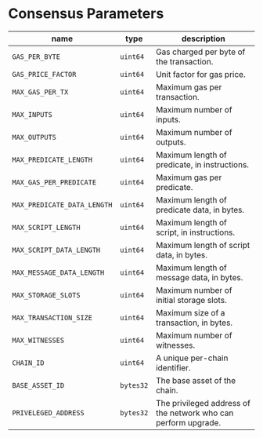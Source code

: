 # Consensus Parameters

| name                        | type      | description                                                    |
|-----------------------------|-----------|----------------------------------------------------------------|
| `GAS_PER_BYTE`              | `uint64`  | Gas charged per byte of the transaction.                       |
| `GAS_PRICE_FACTOR`          | `uint64`  | Unit factor for gas price.                                     |
| `MAX_GAS_PER_TX`            | `uint64`  | Maximum gas per transaction.                                   |
| `MAX_INPUTS`                | `uint64`  | Maximum number of inputs.                                      |
| `MAX_OUTPUTS`               | `uint64`  | Maximum number of outputs.                                     |
| `MAX_PREDICATE_LENGTH`      | `uint64`  | Maximum length of predicate, in instructions.                  |
| `MAX_GAS_PER_PREDICATE`     | `uint64`  | Maximum gas per predicate.                                     |
| `MAX_PREDICATE_DATA_LENGTH` | `uint64`  | Maximum length of predicate data, in bytes.                    |
| `MAX_SCRIPT_LENGTH`         | `uint64`  | Maximum length of script, in instructions.                     |
| `MAX_SCRIPT_DATA_LENGTH`    | `uint64`  | Maximum length of script data, in bytes.                       |
| `MAX_MESSAGE_DATA_LENGTH`   | `uint64`  | Maximum length of message data, in bytes.                      |
| `MAX_STORAGE_SLOTS`         | `uint64`  | Maximum number of initial storage slots.                       |
| `MAX_TRANSACTION_SIZE`      | `uint64`  | Maximum size of a transaction, in bytes.                       |
| `MAX_WITNESSES`             | `uint64`  | Maximum number of witnesses.                                   |
| `CHAIN_ID`                  | `uint64`  | A unique per-chain identifier.                                 |
| `BASE_ASSET_ID`             | `bytes32` | The base asset of the chain.                                   |
| `PRIVELEGED_ADDRESS`        | `bytes32` | The privileged address of the network who can perform upgrade. |
